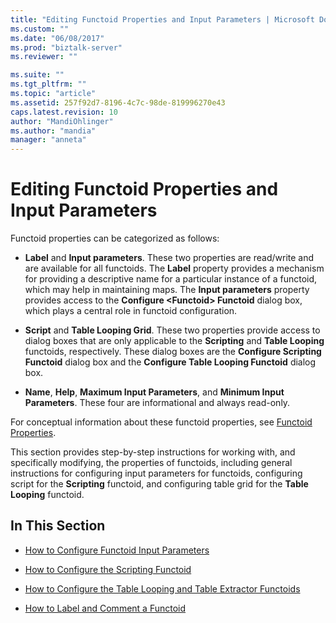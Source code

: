 ```yaml
---
title: "Editing Functoid Properties and Input Parameters | Microsoft Docs"
ms.custom: ""
ms.date: "06/08/2017"
ms.prod: "biztalk-server"
ms.reviewer: ""

ms.suite: ""
ms.tgt_pltfrm: ""
ms.topic: "article"
ms.assetid: 257f92d7-8196-4c7c-98de-819996270e43
caps.latest.revision: 10
author: "MandiOhlinger"
ms.author: "mandia"
manager: "anneta"
---
```

# Editing Functoid Properties and Input Parameters
Functoid properties can be categorized as follows:  
  
-   **Label** and **Input parameters**. These two properties are read/write and are available for all functoids. The **Label** property provides a mechanism for providing a descriptive name for a particular instance of a functoid, which may help in maintaining maps. The **Input parameters** property provides access to the **Configure \<Functoid\> Functoid** dialog box, which plays a central role in functoid configuration.  
  
-   **Script** and **Table Looping Grid**. These two properties provide access to dialog boxes that are only applicable to the **Scripting** and **Table Looping** functoids, respectively. These dialog boxes are the **Configure Scripting Functoid** dialog box and the **Configure Table Looping Functoid** dialog box.  
  
-   **Name**, **Help**, **Maximum Input Parameters**, and **Minimum Input Parameters**. These four are informational and always read-only.  
  
 For conceptual information about these functoid properties, see [Functoid Properties](../core/functoid-properties.md).  
  
 This section provides step-by-step instructions for working with, and specifically modifying, the properties of functoids, including general instructions for configuring input parameters for functoids, configuring script for the **Scripting** functoid, and configuring table grid for the **Table Looping** functoid.  
  
## In This Section  
  
-   [How to Configure Functoid Input Parameters](../core/how-to-configure-functoid-input-parameters.md)  
  
-   [How to Configure the Scripting Functoid](../core/how-to-configure-the-scripting-functoid.md)  
  
-   [How to Configure the Table Looping and Table Extractor Functoids](../core/how-to-configure-the-table-looping-and-table-extractor-functoids.md)  
  
-   [How to Label and Comment a Functoid](../core/how-to-label-and-comment-a-functoid.md)